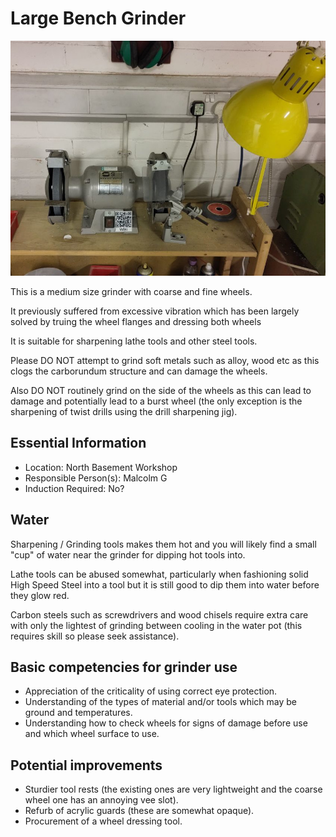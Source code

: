 # Large Bench Grinder

[<img class="equipment-thumbnail" src="./images/overview.jpg" alt="Bench grinder overview">](./images/overview.jpg)

This is a medium size grinder with coarse and fine wheels.

It previously suffered from excessive vibration which has been largely solved by truing the wheel flanges and dressing both wheels

It is suitable for sharpening lathe tools and other steel tools.

Please DO NOT attempt to grind soft metals such as alloy, wood etc as this clogs the carborundum structure and can damage the wheels.

Also DO NOT routinely grind on the side of the wheels as this can lead to damage and potentially lead to a burst wheel (the only exception is the sharpening of twist drills using the drill sharpening jig).

## Essential Information

- Location: North Basement Workshop
- Responsible Person(s): Malcolm G
- Induction Required: No?

## Water

Sharpening / Grinding tools makes them hot and you will likely find a small "cup" of water near the grinder for dipping hot tools into.

Lathe tools can be abused somewhat, particularly when fashioning solid High Speed Steel into a tool but it is still good to dip them into water before they glow red.

Carbon steels such as screwdrivers and wood chisels require extra care with only the lightest of grinding between cooling in the water pot (this requires skill so please seek assistance).

## Basic competencies for grinder use

- Appreciation of the criticality of using correct eye protection.
- Understanding of the types of material and/or tools which may be ground and temperatures.
- Understanding how to check wheels for signs of damage before use and which wheel surface to use.

## Potential improvements

- Sturdier tool rests (the existing ones are very lightweight and the coarse wheel one has an annoying vee slot).
- Refurb of acrylic guards (these are somewhat opaque).
- Procurement of a wheel dressing tool.
